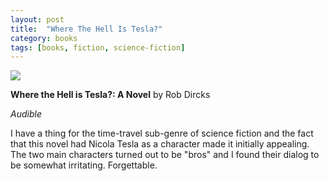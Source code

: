 ```yaml
---
layout: post
title:  "Where The Hell Is Tesla?"
category: books
tags: [books, fiction, science-fiction]
---
```


<a target="_blank"  href="https://www.amazon.com/gp/product/0692370668/ref=as_li_tl?ie=UTF8&camp=1789&creative=9325&creativeASIN=0692370668&linkCode=as2&tag=42models-20&linkId=514772b003696a8586a1009036439c36"><img border="0" src="//ws-na.amazon-adsystem.com/widgets/q?_encoding=UTF8&MarketPlace=US&ASIN=0692370668&ServiceVersion=20070822&ID=AsinImage&WS=1&Format=_SL250_&tag=42models-20" ></a><img src="//ir-na.amazon-adsystem.com/e/ir?t=42models-20&l=am2&o=1&a=0692370668" width="1" height="1" border="0" alt="" style="border:none !important; margin:0px !important;" />

**Where the Hell is Tesla?: A Novel** by Rob Dircks

*Audible*

I have a thing for the time-travel sub-genre of science fiction and the fact that this novel had Nicola Tesla as a character made it initially appealing. The two main characters turned out to be "bros" and I found their dialog to be somewhat irritating. Forgettable. 
